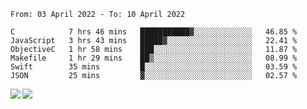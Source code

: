 <!--START_SECTION:waka-->

```text
From: 03 April 2022 - To: 10 April 2022

C            7 hrs 46 mins   ███████████▓░░░░░░░░░░░░░   46.85 %
JavaScript   3 hrs 43 mins   █████▓░░░░░░░░░░░░░░░░░░░   22.41 %
ObjectiveC   1 hr 58 mins    ███░░░░░░░░░░░░░░░░░░░░░░   11.87 %
Makefile     1 hr 29 mins    ██▒░░░░░░░░░░░░░░░░░░░░░░   08.99 %
Swift        35 mins         █░░░░░░░░░░░░░░░░░░░░░░░░   03.59 %
JSON         25 mins         ▓░░░░░░░░░░░░░░░░░░░░░░░░   02.57 %
```

<!--END_SECTION:waka-->
<a href="https://github.com/anuraghazra/github-readme-stats">
  <img align="left" src="https://github-readme-stats.vercel.app/api?username=Tanesan&count_private=true&show_icons=true" />
<img align="left" src="https://github-readme-stats.vercel.app/api/top-langs/?username=Tanesan" />
</a>
